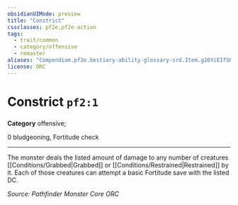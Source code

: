 ```yaml
---
obsidianUIMode: preview
title: "Constrict"
cssclasses: pf2e,pf2e-action
tags:
  - trait/common
  - category/offensive
  - remaster
aliases: "Compendium.pf2e.bestiary-ability-glossary-srd.Item.g26YiEIfSHCpLocV"
license: ORC
---
```

# Constrict `pf2:1`

### 

**Category** offensive; 




0 bludgeoning, Fortitude check

* * *

The monster deals the listed amount of damage to any number of creatures [[Conditions/Grabbed|Grabbed]] or [[Conditions/Restrained|Restrained]] by it. Each of those creatures can attempt a basic Fortitude save with the listed DC.

*Source: Pathfinder Monster Core*
*ORC*